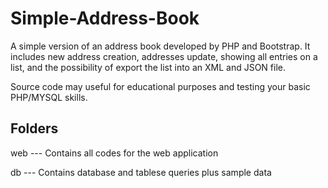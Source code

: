 # Simple-Address-Book

A simple version of an address book developed by PHP and Bootstrap. It includes new address creation, addresses update, showing all entries on a list, and the possibility of export the list into an XML and JSON file.

Source code may useful for educational purposes and testing your basic PHP/MYSQL skills.

## Folders

web --- Contains all codes for the web application

db  --- Contains database and tablese queries plus sample data

